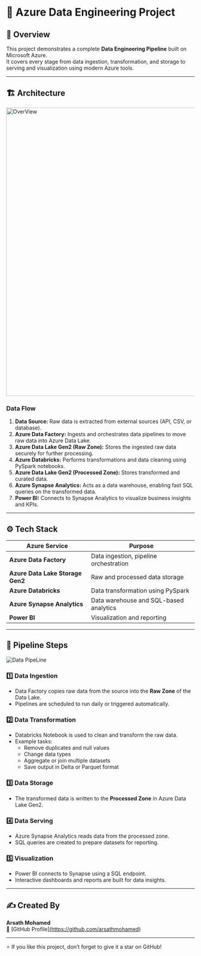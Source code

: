 # 🚀 Azure Data Engineering Project

## 🧠 Overview
This project demonstrates a complete **Data Engineering Pipeline** built on Microsoft Azure.  
It covers every stage from data ingestion, transformation, and storage to serving and visualization using modern Azure tools.

---

## 🏗️ Architecture
<img width="1366" height="768" alt="OverView" src="https://github.com/user-attachments/assets/aec0a74b-6d61-4815-8f6c-378be2a12948" />


### **Data Flow**
1. **Data Source:** Raw data is extracted from external sources (API, CSV, or database).
2. **Azure Data Factory:** Ingests and orchestrates data pipelines to move raw data into Azure Data Lake.
3. **Azure Data Lake Gen2 (Raw Zone):** Stores the ingested raw data securely for further processing.
4. **Azure Databricks:** Performs transformations and data cleaning using PySpark notebooks.
5. **Azure Data Lake Gen2 (Processed Zone):** Stores transformed and curated data.
6. **Azure Synapse Analytics:** Acts as a data warehouse, enabling fast SQL queries on the transformed data.
7. **Power BI:** Connects to Synapse Analytics to visualize business insights and KPIs.

---

## ⚙️ Tech Stack
| Azure Service | Purpose |
|----------------|----------|
| **Azure Data Factory** | Data ingestion, pipeline orchestration |
| **Azure Data Lake Storage Gen2** | Raw and processed data storage |
| **Azure Databricks** | Data transformation using PySpark |
| **Azure Synapse Analytics** | Data warehouse and SQL-based analytics |
| **Power BI** | Visualization and reporting |

---

## 🧩 Pipeline Steps

![Data PipeLine](https://github.com/user-attachments/assets/b3fb5030-fefd-44fb-9726-99ab67a75f21)


### 1️⃣ Data Ingestion
- Data Factory copies raw data from the source into the **Raw Zone** of the Data Lake.  
- Pipelines are scheduled to run daily or triggered automatically.

### 2️⃣ Data Transformation
- Databricks Notebook is used to clean and transform the raw data.  
- Example tasks:
  - Remove duplicates and null values
  - Change data types
  - Aggregate or join multiple datasets
  - Save output in Delta or Parquet format

### 3️⃣ Data Storage
- The transformed data is written to the **Processed Zone** in Azure Data Lake Gen2.

### 4️⃣ Data Serving
- Azure Synapse Analytics reads data from the processed zone.  
- SQL queries are created to prepare datasets for reporting.

### 5️⃣ Visualization
- Power BI connects to Synapse using a SQL endpoint.  
- Interactive dashboards and reports are built for data insights.

---

## ✍️ Created By
**Arsath Mohamed**  
🔗 [GitHub Profile][(https://github.com/arsathmohamed)](https://github.com/ArsathMohamed351)

---

⭐ If you like this project, don’t forget to give it a star on GitHub!
